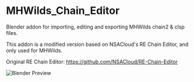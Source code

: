 # MHWilds_Chain_Editor
Blender addon for importing, editing and exporting MHWilds chain2 &amp; clsp files.

This addon is a modified version based on NSACloud's RE Chain Editor, and only used for MHWilds.

Original RE Chain Editor: https://github.com/NSACloud/RE-Chain-Editor

![Blender Preview](https://github.com/user-attachments/assets/8bfcf1f5-f5c8-486d-8699-fd9c19ac2d8f)
